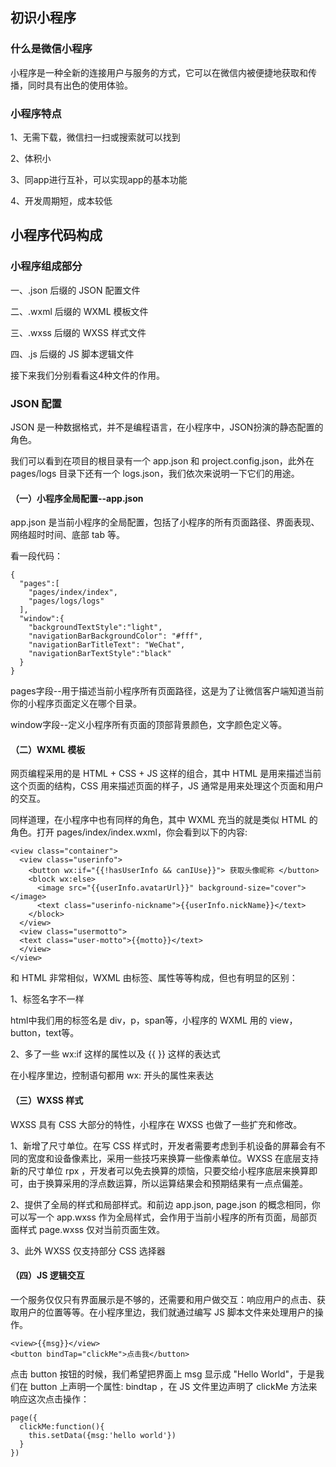 ## 初识小程序

### 什么是微信小程序

小程序是一种全新的连接用户与服务的方式，它可以在微信内被便捷地获取和传播，同时具有出色的使用体验。

### 小程序特点

1、无需下载，微信扫一扫或搜索就可以找到

2、体积小

3、同app进行互补，可以实现app的基本功能

4、开发周期短，成本较低

## 小程序代码构成
### 小程序组成部分

一、.json 后缀的 JSON 配置文件

二、.wxml 后缀的 WXML 模板文件

三、.wxss 后缀的 WXSS 样式文件

四、.js 后缀的 JS 脚本逻辑文件

接下来我们分别看看这4种文件的作用。

### JSON 配置

JSON 是一种数据格式，并不是编程语言，在小程序中，JSON扮演的静态配置的角色。

我们可以看到在项目的根目录有一个 app.json 和 project.config.json，此外在 pages/logs 目录下还有一个 logs.json，我们依次来说明一下它们的用途。

#### （一）小程序全局配置--app.json

app.json 是当前小程序的全局配置，包括了小程序的所有页面路径、界面表现、网络超时时间、底部 tab 等。

看一段代码：

    {
      "pages":[
        "pages/index/index",
        "pages/logs/logs"
      ],
      "window":{
        "backgroundTextStyle":"light",
        "navigationBarBackgroundColor": "#fff",
        "navigationBarTitleText": "WeChat",
        "navigationBarTextStyle":"black"
      }
    }

pages字段--用于描述当前小程序所有页面路径，这是为了让微信客户端知道当前你的小程序页面定义在哪个目录。

window字段--定义小程序所有页面的顶部背景颜色，文字颜色定义等。

#### （二）WXML 模板

网页编程采用的是 HTML + CSS + JS 这样的组合，其中 HTML 是用来描述当前这个页面的结构，CSS 用来描述页面的样子，JS 通常是用来处理这个页面和用户的交互。

同样道理，在小程序中也有同样的角色，其中 WXML 充当的就是类似 HTML 的角色。打开 pages/index/index.wxml，你会看到以下的内容:

    <view class="container">
      <view class="userinfo">
        <button wx:if="{{!hasUserInfo && canIUse}}"> 获取头像昵称 </button>
        <block wx:else>
          <image src="{{userInfo.avatarUrl}}" background-size="cover"></image>
          <text class="userinfo-nickname">{{userInfo.nickName}}</text>
        </block>
      </view>
      <view class="usermotto">
      <text class="user-motto">{{motto}}</text>
      </view>
    </view>

和 HTML 非常相似，WXML 由标签、属性等等构成，但也有明显的区别：

1、标签名字不一样

html中我们用的标签名是 div，p，span等，小程序的 WXML 用的 view，button，text等。

2、多了一些 wx:if 这样的属性以及 {{ }} 这样的表达式

在小程序里边，控制语句都用 wx: 开头的属性来表达

#### （三）WXSS 样式

WXSS 具有 CSS 大部分的特性，小程序在 WXSS 也做了一些扩充和修改。

1、新增了尺寸单位。在写 CSS 样式时，开发者需要考虑到手机设备的屏幕会有不同的宽度和设备像素比，采用一些技巧来换算一些像素单位。WXSS 在底层支持新的尺寸单位 rpx ，开发者可以免去换算的烦恼，只要交给小程序底层来换算即可，由于换算采用的浮点数运算，所以运算结果会和预期结果有一点点偏差。

2、提供了全局的样式和局部样式。和前边 app.json, page.json 的概念相同，你可以写一个 app.wxss 作为全局样式，会作用于当前小程序的所有页面，局部页面样式 page.wxss 仅对当前页面生效。

3、此外 WXSS 仅支持部分 CSS 选择器

#### （四）JS 逻辑交互

一个服务仅仅只有界面展示是不够的，还需要和用户做交互：响应用户的点击、获取用户的位置等等。在小程序里边，我们就通过编写 JS 脚本文件来处理用户的操作。

    <view>{{msg}}</view>
    <button bindTap="clickMe">点击我</button>

点击 button 按钮的时候，我们希望把界面上 msg 显示成 "Hello World"，于是我们在 button 上声明一个属性: bindtap ，在 JS 文件里边声明了 clickMe 方法来响应这次点击操作：

    page({
      clickMe:function(){
        this.setData({msg:'hello world'})
      }
    })